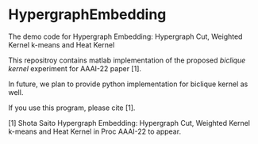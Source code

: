 # HypergraphEmbedding
The demo code for Hypergraph Embedding: Hypergraph Cut, Weighted Kernel k-means and Heat Kernel

This repositroy contains matlab implementation of the proposed _biclique kernel_ experiment for AAAI-22 paper [1].

In future, we plan to provide python implementation for biclique kernel as well.

If you use this program, please cite [1].

[1] Shota Saito Hypergraph Embedding: Hypergraph Cut, Weighted Kernel k-means and Heat Kernel in Proc AAAI-22 to appear.
